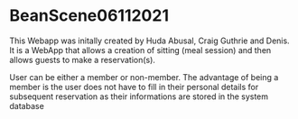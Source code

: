 # BeanScene06112021

This Webapp was initally created by Huda Abusal, Craig Guthrie and Denis. 
It is a WebApp that allows a creation of sitting (meal session) and then allows guests to make a reservation(s).


User can be either a member or non-member.
The advantage of being a member is the user does not have to fill in their personal details for subsequent reservation as their informations
are stored in the system database

